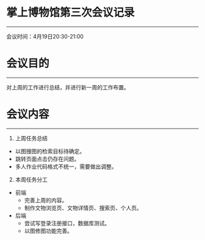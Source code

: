 # 掌上博物馆第三次会议记录
---
会议时间：4月19日20:30-21:00  

# 会议目的
---
对上周的工作进行总结，并进行新一周的工作布置。

# 会议内容
---
1. 上周任务总结
* 以图搜图的检索目标待确定。
* 跳转页面点击仍存在问题。 
* 多人作业代码格式不统一，需要做出调整。
2. 本周任务分工
* 前端  
  - 完善上周的内容。 
  - 制作文物浏览页、文物详情页、搜索页、个人页。
* 后端  
  - 尝试写登录注册接口，数据库测试。
  - 以图修图功能完善。